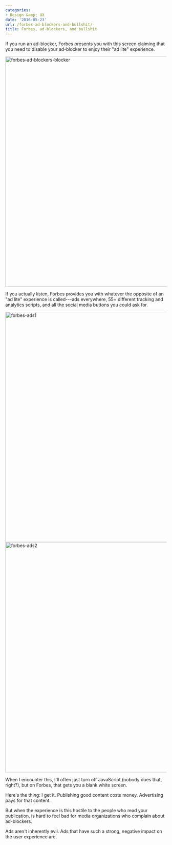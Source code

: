 ```yaml
---
categories:
- Design &amp; UX
date: '2016-05-23'
url: /forbes-ad-blockers-and-bullshit/
title: Forbes, ad-blockers, and bullshit
---
```


If you run an ad-blocker, Forbes presents you with this screen claiming that you need to disable your ad-blocker to enjoy their "ad lite" experience.

<img src="https://gomakethings.com/wp-content/uploads/2016/05/forbes-ad-blockers-blocker.jpg" alt="forbes-ad-blockers-blocker" width="1200" height="717" class="aligncenter size-full wp-image-7239" />

If you actually listen, Forbes provides you with whatever the opposite of an "ad lite" experience is called---ads everywhere, 55+ different tracking and analytics scripts, and all the social media buttons you could ask for.

<img src="https://gomakethings.com/wp-content/uploads/2016/05/forbes-ads1.jpg" alt="forbes-ads1" width="1200" height="717" class="aligncenter size-full wp-image-7240" />

<img src="https://gomakethings.com/wp-content/uploads/2016/05/forbes-ads2.jpg" alt="forbes-ads2" width="1200" height="717" class="aligncenter size-full wp-image-7241" />

When I encounter this, I'll often just turn off JavaScript (nobody does that, right?), but on Forbes, that gets you a blank white screen.

Here's the thing: I get it. Publishing good content costs money. Advertising pays for that content.

But when the experience is this hostile to the people who read your publication, is hard to feel bad for media organizations who complain about ad-blockers.

Ads aren't inherently evil. Ads that have such a strong, negative impact on the user experience are.